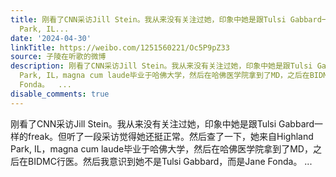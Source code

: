 ```yaml
---
title: 刚看了CNN采访Jill Stein。我从来没有关注过她，印象中她是跟Tulsi Gabbard一样的freak。但听了一段采访觉得她还挺正常。然后查了一下，她来自Highland
  Park, IL...
date: '2024-04-30'
linkTitle: https://weibo.com/1251560221/Oc5P9pZ33
source: 子陵在听歌的微博
description: 刚看了CNN采访Jill Stein。我从来没有关注过她，印象中她是跟Tulsi Gabbard一样的freak。但听了一段采访觉得她还挺正常。然后查了一下，她来自Highland
  Park, IL，magna cum laude毕业于哈佛大学，然后在哈佛医学院拿到了MD，之后在BIDMC行医。然后我意识到她不是Tulsi Gabbard，而是Jane
  Fonda。  ...
disable_comments: true
---
```

刚看了CNN采访Jill Stein。我从来没有关注过她，印象中她是跟Tulsi Gabbard一样的freak。但听了一段采访觉得她还挺正常。然后查了一下，她来自Highland Park, IL，magna cum laude毕业于哈佛大学，然后在哈佛医学院拿到了MD，之后在BIDMC行医。然后我意识到她不是Tulsi Gabbard，而是Jane Fonda。  ...